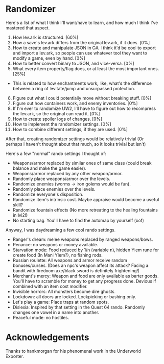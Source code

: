 # Randomizer

Here's a list of what I think I'll want/have to learn, and how much I think I've mastered that aspect.

1. How lev.ark is structured. [60%]
2. How a save's lev.ark differs from the original lev.ark, if it does. [0%]
3. How to create and manipulate JSON in C#. I think it'd be cool to export and import a lev.ark, so people can use whatever tool they want to modify a game, even by hand. [0%]
4. How to better convert binary to JSON, and vice-versa. [0%]
5. What every item property/flag does, or at least the most important ones. [25%]
  - This is related to how enchantments work, like, what's the difference between a ring of levitate/jump and unsurpassed protection.
6. Figure out what I could potentially move without breaking stuff. [0%]
7. Figure out how containers work, and enemy inventories. [0%]
8. If I'm ever to randomize UW2, I'll have to figure out how to recompress the lev.ark, so the original can read it. [0%]
9. How to create spoiler logs of changes. [0%]
10. How to implement the randomizer settings. [0%]
11. How to combine different settings, if they are used. [0%]

After that, creating randomizer settings would be relatively trivial (Or perhaps I haven't thought about that much, so it looks trivial but isn't)

Here's a few "normal" rando settings I thought of:

- Weapons/armor replaced by similar ones of same class (could break balance and make the game easier).
- Weapons/armor replaced by any other weapon/armor.
- Randomly place weapons/armor over the levels.
- Randomize enemies (worms -> iron golems would be fun).
- Randomly place enemies over the levels.
- Randomize everyone's disposition.
- Randomize item's intrinsic cost. Maybe appraise would become a useful skill?
- Randomize fountain effects (No more retreating to the healing fountains in lvl2!)
- No starting bag. You'll have to find the automap by yourself (oof)

Anyway, I was daydreaming a few cool rando settings.

- Ranger's dream: melee weapons replaced by ranged weapons/bows.
- Penance: no weapons or money available.
- Starvation mode: Food reduced by 1/n (variable n), hidden Ylem rune for create food (In Mani Ylem?), no fishing rods.
- Russian roulette: All weapons and armor receive random bonuses/curses. (Does an npc's weapon affect its attack? Facing a bandit with firedoom axe/black sword is definitely frightening!)
- Merchant's mercy: Weapon and food are only available as barter goods. You'll have to scramble for money to get any progress done. Devious if combined with an item cost modifier.
- Invisible horrors: All monsters become dire ghosts.
- Lockdown: all doors are locked. Lockpicking or bashing only.
- Let's play a game: Place traps at random spots.
- Dislexia: Inspired by that setting in the Quest 64 rando. Randomly changes one vowel in a name into another.
- Peaceful mode: no hostiles.

# Acknowledgements

Thanks to hankmorgan for his phenomenal work in the Underworld Exporter.